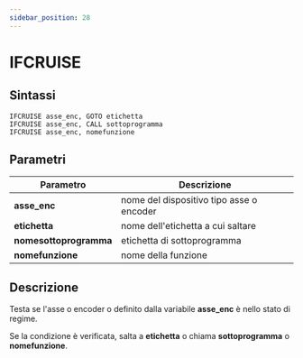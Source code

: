 ```yaml
---
sidebar_position: 28
---
```


# IFCRUISE

## Sintassi

  ```
IFCRUISE asse_enc, GOTO etichetta
IFCRUISE asse_enc, CALL sottoprogramma
IFCRUISE asse_enc, nomefunzione
  ```

## Parametri
|Parametro                    | Descrizione                                                                                           |                
|-----------------------------|-------------------------------------------------------------------------------------------------------|
| **asse_enc**                | nome del dispositivo tipo asse o encoder                                                              |         
| **etichetta**               | nome dell'etichetta a cui saltare                                                                     | 
| **nomesottoprogramma**      | etichetta di sottoprogramma                                                                           |
| **nomefunzione**            | nome della funzione                                                                                   |    

## Descrizione
Testa se l'asse o encoder o definito dalla variabile **asse_enc** è nello stato di regime.

Se la condizione è verificata, salta a **etichetta** o chiama **sottoprogramma** o **nomefunzione**.
